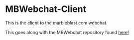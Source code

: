 # MBWebchat-Client
This is the client to the marbleblast.com webchat.

This goes along with the MBWebchat repository found [here!](https://github.com/PlatinumTeam/MBWebchat) 